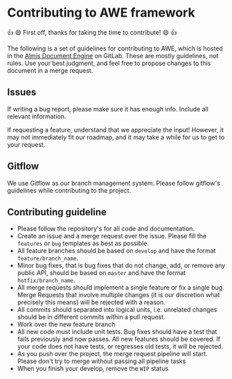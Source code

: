 # Contributing to AWE framework

:+1: :smile: First off, thanks for taking the time to contribute! :smile: :+1:

The following is a set of guidelines for contributing to AWE,
which is hosted in the [Almis Document Engine](https://gitlab.com/awe-team/awe) on GitLab.
These are mostly guidelines, not rules. Use your best judgment, and feel free to propose changes to
this document in a merge request.

## Issues
If writing a bug report, please make sure it has enough info. Include all relevant information.

If requesting a feature, understand that we appreciate the input! However, it may not immediately fit our roadmap, and it may take a while for us to get to your request.

## Gitflow
We use Gitflow as our branch management system. Please follow gitflow's guidelines while contributing to the project.

## Contributing guideline
- Please follow the repository's for all code and documentation.
- Create an issue and a merge request over the issue. Please fill the `features` or `bug` templates as best as possible.
- All feature branches should be based on `develop` and have the format `feature/branch_name`.
- Minor bug fixes, that is bug fixes that do not change, add, or remove any public API, should be based on `master` and have the format `hotfix/branch_name`.
- All merge requests should implement a single feature or fix a single bug. Merge Requests that involve multiple changes (it is our discretion what precisely this means) will be rejected with a reason.
- All commits should separated into logical units, i.e. unrelated changes should be in different commits within a pull request.
- Work over the new feature branch
- All new code must include unit tests. Bug fixes should have a test that fails previously and now passes. All new features should be covered. If your code does not have tests, or regresses old tests, it will be rejected.
- As you push over the project, the merge request pipeline will start. Please don't try to merge without passing all pipeline tasks
- When you finish your develop, remove the `WIP` status